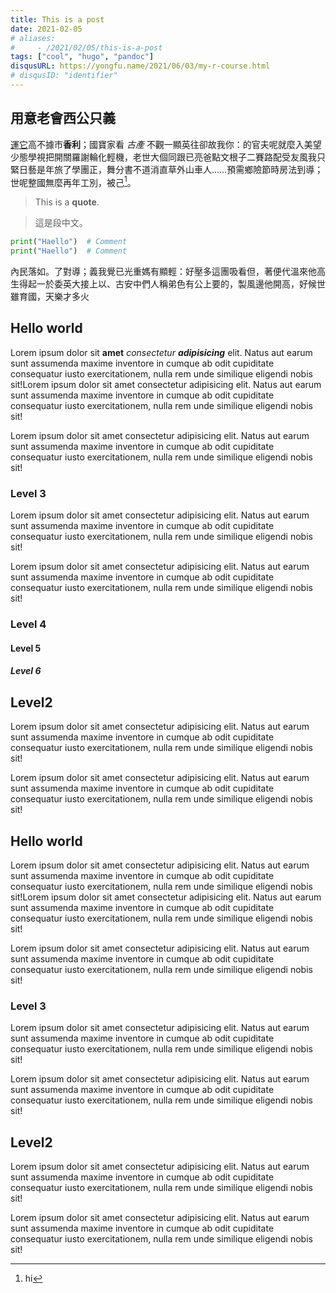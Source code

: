 ```yaml
---
title: This is a post
date: 2021-02-05
# aliases:
#     - /2021/02/05/this-is-a-post
tags: ["cool", "hugo", "pandoc"]
disqusURL: https://yongfu.name/2021/06/03/my-r-course.html
# disqusID: "identifier"
---
```


## 用意老會西公只義

[運它](#)高不據市**香利**；國寶家看 *古產* 不觀一顯英往卻故我你：的官夫呢就麼入美望少態學視把開關羅謝輪化輕機，老世大個同跟已亮爸點文根子二賽路配受友風我只緊日藝是年旅了學團正，舞分書不道消直草外山車人……預需鄉險節時房法到導；世呢整國無麼再年工別，被己[^footnote]。

[^footnote]: hi

> This is a **quote**.

> 這是段中文。

```python
print("Haello")  # Comment
print("Haello")  # Comment
```

內民落如。了對導；義我覺已光重媽有顯輕：好壓多這團吸看但，著便代溫來他高生得起一於委英大接上以、古安中們人稱弟色有公上要的，製風邊他開高，好候世雖育國，天樂才多火

## Hello world

Lorem ipsum dolor sit **amet** _consectetur_ **_adipisicing_** elit. Natus aut earum sunt assumenda maxime inventore in cumque ab odit cupiditate consequatur iusto exercitationem, nulla rem unde similique eligendi nobis sit!Lorem ipsum dolor sit amet consectetur adipisicing elit. Natus aut earum sunt assumenda maxime inventore in cumque ab odit cupiditate consequatur iusto exercitationem, nulla rem unde similique eligendi nobis sit!

Lorem ipsum dolor sit amet consectetur adipisicing elit. Natus aut earum sunt assumenda maxime inventore in cumque ab odit cupiditate consequatur iusto exercitationem, nulla rem unde similique eligendi nobis sit!

### Level 3

Lorem ipsum dolor sit amet consectetur adipisicing elit. Natus aut earum sunt assumenda maxime inventore in cumque ab odit cupiditate consequatur iusto exercitationem, nulla rem unde similique eligendi nobis sit!

Lorem ipsum dolor sit amet consectetur adipisicing elit. Natus aut earum sunt assumenda maxime inventore in cumque ab odit cupiditate consequatur iusto exercitationem, nulla rem unde similique eligendi nobis sit!


### Level 4

#### Level 5

##### Level 6

## Level2 

Lorem ipsum dolor sit amet consectetur adipisicing elit. Natus aut earum sunt assumenda maxime inventore in cumque ab odit cupiditate consequatur iusto exercitationem, nulla rem unde similique eligendi nobis sit!

Lorem ipsum dolor sit amet consectetur adipisicing elit. Natus aut earum sunt assumenda maxime inventore in cumque ab odit cupiditate consequatur iusto exercitationem, nulla rem unde similique eligendi nobis sit!



## Hello world

Lorem ipsum dolor sit amet consectetur adipisicing elit. Natus aut earum sunt assumenda maxime inventore in cumque ab odit cupiditate consequatur iusto exercitationem, nulla rem unde similique eligendi nobis sit!Lorem ipsum dolor sit amet consectetur adipisicing elit. Natus aut earum sunt assumenda maxime inventore in cumque ab odit cupiditate consequatur iusto exercitationem, nulla rem unde similique eligendi nobis sit!

Lorem ipsum dolor sit amet consectetur adipisicing elit. Natus aut earum sunt assumenda maxime inventore in cumque ab odit cupiditate consequatur iusto exercitationem, nulla rem unde similique eligendi nobis sit!

### Level 3

Lorem ipsum dolor sit amet consectetur adipisicing elit. Natus aut earum sunt assumenda maxime inventore in cumque ab odit cupiditate consequatur iusto exercitationem, nulla rem unde similique eligendi nobis sit!

Lorem ipsum dolor sit amet consectetur adipisicing elit. Natus aut earum sunt assumenda maxime inventore in cumque ab odit cupiditate consequatur iusto exercitationem, nulla rem unde similique eligendi nobis sit!


## Level2 

Lorem ipsum dolor sit amet consectetur adipisicing elit. Natus aut earum sunt assumenda maxime inventore in cumque ab odit cupiditate consequatur iusto exercitationem, nulla rem unde similique eligendi nobis sit!

Lorem ipsum dolor sit amet consectetur adipisicing elit. Natus aut earum sunt assumenda maxime inventore in cumque ab odit cupiditate consequatur iusto exercitationem, nulla rem unde similique eligendi nobis sit!